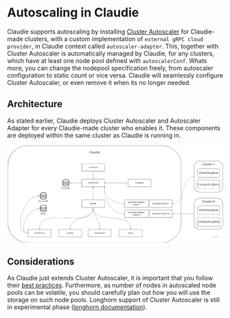 # Autoscaling in Claudie

Claudie supports autoscaling by installing [Cluster Autoscaler](https://github.com/kubernetes/autoscaler/tree/master/cluster-autoscaler) for Claudie-made clusters, with a custom implementation of `external gRPC cloud provider`, in Claudie context called `autoscaler-adapter`. This, together with Cluster Autoscaler is automatically managed by Claudie, for any clusters, which have at least one node pool defined with `autoscalerConf`. Whats more, you can change the nodepool specification freely, from autoscaler configuration to static count or vice versa. Claudie will seamlessly configure Cluster Autoscaler, or even remove it when its no longer needed.

## Architecture

As stated earlier, Claudie deploys Cluster Autoscaler and Autoscaler Adapter for every Claudie-made cluster who enables it. These components are deployed within the same cluster as Claudie is running in.

![autoscaling-architecture](autoscaling.jpg)

## Considerations

As Claudie just extends Cluster Autoscaler, it is important that you follow their [best practices](https://github.com/kubernetes/autoscaler/blob/master/cluster-autoscaler/FAQ.md#what-are-the-key-best-practices-for-running-cluster-autoscaler). Furthermore, as number of nodes in autoscaled node pools can be volatile, you should carefully plan out how you will use the storage on such node pools. Longhorn support of Cluster Autoscaler is still in experimental phase ([longhorn documentation](https://longhorn.io/docs/1.4.0/high-availability/k8s-cluster-autoscaler/)).
